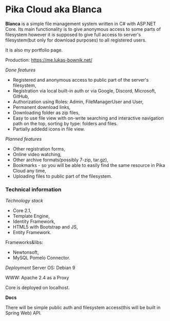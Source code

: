 # Pika Cloud aka Blanca

__Blanca__ is a simple file management system written in C# with ASP.NET Core. Its main functionality is to give anonymous access to some parts of filesystem however it is supposed to give full access to server's filesystem(but only for download purposes) to all registered users.

It is also my portfolio page.

Production: https://me.lukas-bownik.net/

*Done features*
* Registered and anonymous access to public part of the server's filesystem,
* Registration via local built-in auth or via Google, Discord, Microsoft, GitHub,
* Authorization using Roles: Admin, FileManagerUser and User,
* Permanent download links,
* Downloading folder as zip files,
* Easy to use file view with on-write searching and interactive navigation path on the top, sorting by type: folders and files.
* Partially addedd icons in file view.

*Planned features*
* Other registration forms,
* Online video watching,
* Other archive formats(possibly 7-zip, tar.gz),
* Bookmarks - so you will be able to easily find the same resource in Pika Cloud any time, 
* Uploading files to public part of the filesystem.

### Technical information ###
*Technology stack*
* Core 2.1,
* Template Engine,
* Identity Framework,
* HTML5 with Bootstrap and JS,
* Entity Framework.

Frameworks&libs:
* Newtonsoft,
* MySQL Pomelo Connector.

*Deployment*
Server OS: Debian 9

WWW: Apache 2.4 as a Proxy

Core is deployed on localhost.


__Docs__ 

There will be simple public auth and filesystem access(this will be built in Spring Web) API.
